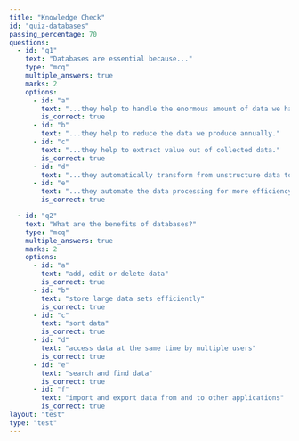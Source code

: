 ```yaml
---
title: "Knowledge Check"
id: "quiz-databases"
passing_percentage: 70
questions:
  - id: "q1"
    text: "Databases are essential because..."
    type: "mcq"
    multiple_answers: true
    marks: 2
    options:
      - id: "a"
        text: "...they help to handle the enormous amount of data we have produced over time."
        is_correct: true
      - id: "b"
        text: "...they help to reduce the data we produce annually."
      - id: "c"
        text: "...they help to extract value out of collected data."
        is_correct: true
      - id: "d"
        text: "...they automatically transform from unstructure data to structured data."
      - id: "e"
        text: "...they automate the data processing for more efficiency."
        is_correct: true

  - id: "q2"
    text: "What are the benefits of databases?"
    type: "mcq"
    multiple_answers: true
    marks: 2
    options:
      - id: "a"
        text: "add, edit or delete data"
        is_correct: true
      - id: "b"
        text: "store large data sets efficiently"
        is_correct: true
      - id: "c"
        text: "sort data"
        is_correct: true
      - id: "d"
        text: "access data at the same time by multiple users"
        is_correct: true
      - id: "e"
        text: "search and find data"
        is_correct: true
      - id: "f"
        text: "import and export data from and to other applications"
        is_correct: true
layout: "test"
type: "test"
---
```


